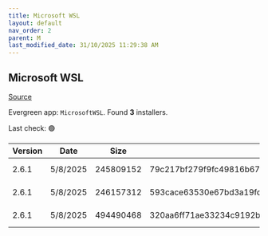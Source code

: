 ```yaml
---
title: Microsoft WSL
layout: default
nav_order: 2
parent: M
last_modified_date: 31/10/2025 11:29:38 AM
---
```


## Microsoft WSL

[Source](https://github.com/microsoft/wsl/)

Evergreen app: `MicrosoftWSL`. Found **3** installers.

Last check: 🟢

| Version | Date     | Size      | Sha256                                                           | Architecture | InstallerType | Type       | URI                                                                                                                                                                                                        |
| ------- | -------- | --------- | ---------------------------------------------------------------- | ------------ | ------------- | ---------- | ---------------------------------------------------------------------------------------------------------------------------------------------------------------------------------------------------------- |
| 2.6.1   | 5/8/2025 | 245809152 | 79c217bf279f9fc49816b678851b78de11a9f0665705db6b9488295a24f50c76 | ARM64        | Default       | msi        | [https://github.com/microsoft/WSL/releases/download/2.6.1/wsl.2.6.1.0.arm64.msi](https://github.com/microsoft/WSL/releases/download/2.6.1/wsl.2.6.1.0.arm64.msi)                                           |
| 2.6.1   | 5/8/2025 | 246157312 | 593cace63530e67bd3a19fde9ac2a272efe3734d03afddacb8394de7055b6235 | x64          | Default       | msi        | [https://github.com/microsoft/WSL/releases/download/2.6.1/wsl.2.6.1.0.x64.msi](https://github.com/microsoft/WSL/releases/download/2.6.1/wsl.2.6.1.0.x64.msi)                                               |
| 2.6.1   | 5/8/2025 | 494490468 | 320aa6ff71ae33234c9192b952a5df53809baa71bb7d796c0932c28ef59b4beb | ARM64        | Default       | msixbundle | [https://github.com/microsoft/WSL/releases/download/2.6.1/Microsoft.WSL_2.6.1.0_x64_ARM64.msixbundle](https://github.com/microsoft/WSL/releases/download/2.6.1/Microsoft.WSL_2.6.1.0_x64_ARM64.msixbundle) |
